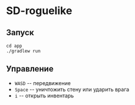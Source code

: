 # SD-roguelike


## Запуск

```
cd app
./gradlew run
```

## Управление
- `WASD` -- передвижение
- `Space` -- уничтожить стену или ударить врага
- `i` -- открыть инвентарь

